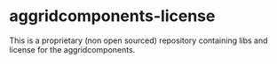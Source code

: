 # aggridcomponents-license
This is a proprietary (non open sourced) repository containing libs and license for the aggridcomponents.
